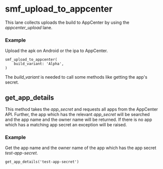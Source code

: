 # smf_upload_to_appcenter

This lane collects uploads the build to AppCenter by using the *appcenter_upload* lane. 

### Example
Upload the apk on Android or the ipa to AppCenter.
```
smf_upload_to_appcenter(
    build_variant: 'Alpha',
)
```
The *build_variant* is needed to call some methods like getting the app's secret.

## get_app_details
This method takes the *app_secret* and requests all apps from the AppCenter API. Further, the app which has the relevant *app_secret* will be searched and the app name and the owner name will be returned. If there is no app which has a matching app secret an exception will be raised.  

### Example
Get the app name and the owner name of the app which has the app secret *test-app-secret*.
```
get_app_details('test-app-secret')
```
